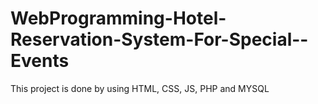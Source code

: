 # WebProgramming-Hotel-Reservation-System-For-Special--Events
This project is done by using HTML, CSS, JS, PHP and MYSQL
